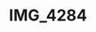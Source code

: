 ---
pid: '145'
layout: photos
title: IMG_4284
filename: IMG_4308.jpg
caption: 
previous_pid: '144'
next_pid: '146'
permalink: "/photos/145.html"
---